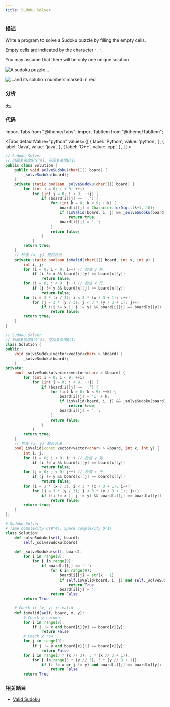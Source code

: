 ```yaml
---
title: Sudoku Solver
---
```


### 描述

Write a program to solve a Sudoku puzzle by filling the empty cells.

Empty cells are indicated by the character `'.'`.

You may assume that there will be only one unique solution.

![A sudoku puzzle...](/img/sudoku.png)

![...and its solution numbers marked in red](/img/sudoku-solution.png)

### 分析

无。

### 代码

import Tabs from "@theme/Tabs";
import TabItem from "@theme/TabItem";

<Tabs
defaultValue="python"
values={[
{ label: 'Python', value: 'python', },
{ label: 'Java', value: 'java', },
{ label: 'C++', value: 'cpp', },
]
}>
<TabItem value="java">

```java
// Sudoku Solver
// 时间复杂度O(9^4)，空间复杂度O(1)
public class Solution {
    public void solveSudoku(char[][] board) {
        _solveSudoku(board);
    }
    private static boolean _solveSudoku(char[][] board) {
        for (int i = 0; i < 9; ++i)
            for (int j = 0; j < 9; ++j) {
                if (board[i][j] == '.') {
                    for (int k = 0; k < 9; ++k) {
                        board[i][j] = Character.forDigit(k+1, 10);
                        if (isValid(board, i, j) && _solveSudoku(board))
                            return true;
                        board[i][j] = '.';
                    }
                    return false;
                }
            }
        return true;
    }
    // 检查 (x, y) 是否合法
    private static boolean isValid(char[][] board, int x, int y) {
        int i, j;
        for (i = 0; i < 9; i++) // 检查 y 列
            if (i != x && board[i][y] == board[x][y])
                return false;
        for (j = 0; j < 9; j++) // 检查 x 行
            if (j != y && board[x][j] == board[x][y])
                return false;
        for (i = 3 * (x / 3); i < 3 * (x / 3 + 1); i++)
            for (j = 3 * (y / 3); j < 3 * (y / 3 + 1); j++)
                if ((i != x || j != y) && board[i][j] == board[x][y])
                    return false;
        return true;
    }
}
```

</TabItem>
<TabItem value="cpp">

```cpp
// Sudoku Solver
// 时间复杂度O(9^4)，空间复杂度O(1)
class Solution {
public:
    void solveSudoku(vector<vector<char> > &board) {
        _solveSudoku(board);
    }
private:
    bool _solveSudoku(vector<vector<char> > &board) {
        for (int i = 0; i < 9; ++i)
            for (int j = 0; j < 9; ++j) {
                if (board[i][j] == '.') {
                    for (int k = 0; k < 9; ++k) {
                        board[i][j] = '1' + k;
                        if (isValid(board, i, j) && _solveSudoku(board))
                            return true;
                        board[i][j] = '.';
                    }
                    return false;
                }
            }
        return true;
    }
    // 检查 (x, y) 是否合法
    bool isValid(const vector<vector<char> > &board, int x, int y) {
        int i, j;
        for (i = 0; i < 9; i++) // 检查 y 列
            if (i != x && board[i][y] == board[x][y])
                return false;
        for (j = 0; j < 9; j++) // 检查 x 行
            if (j != y && board[x][j] == board[x][y])
                return false;
        for (i = 3 * (x / 3); i < 3 * (x / 3 + 1); i++)
            for (j = 3 * (y / 3); j < 3 * (y / 3 + 1); j++)
                if ((i != x || j != y) && board[i][j] == board[x][y])
                    return false;
        return true;
    }
};
```

</TabItem>

<TabItem value="python">

```python
# Sudoku Solver
# Time complexity O(9^4), Space complexity O(1)
class Solution:
    def solveSudoku(self, board):
        self._solveSudoku(board)

    def _solveSudoku(self, board):
        for i in range(9):
            for j in range(9):
                if board[i][j] == '.':
                    for k in range(9):
                        board[i][j] = str(k + 1)
                        if self.isValid(board, i, j) and self._solveSudoku(board):
                            return True
                        board[i][j] = '.'
                    return False
        return True

    # Check if (x, y) is valid
    def isValid(self, board, x, y):
        # Check y column
        for i in range(9):
            if i != x and board[i][y] == board[x][y]:
                return False
        # Check x row
        for j in range(9):
            if j != y and board[x][j] == board[x][y]:
                return False
        for i in range(3 * (x // 3), 3 * (x // 3 + 1)):
            for j in range(3 * (y // 3), 3 * (y // 3 + 1)):
                if (i != x or j != y) and board[i][j] == board[x][y]:
                    return False
        return True
```

</TabItem>
</Tabs>

### 相关题目

- [Valid Sudoku](../array/valid-sudoku.md)

